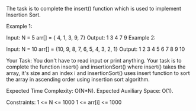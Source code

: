 The task is to complete the insert() function which is used to implement Insertion Sort.


Example 1:

Input:
N = 5
arr[] = { 4, 1, 3, 9, 7}
Output:
1 3 4 7 9
Example 2:

Input:
N = 10
arr[] = {10, 9, 8, 7, 6, 5, 4, 3, 2, 1}
Output:
1 2 3 4 5 6 7 8 9 10

Your Task: 
You don't have to read input or print anything. Your task is to complete the function insert() and insertionSort() where insert() takes the array, it's size and an index i and insertionSort() uses insert function to sort the array in ascending order using insertion sort algorithm. 

Expected Time Complexity: O(N*N).
Expected Auxiliary Space: O(1).


Constraints:
1 <= N <= 1000
1 <= arr[i] <= 1000

